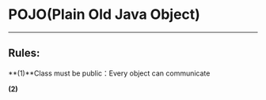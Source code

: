# POJO(Plain Old Java Object)
---

## Rules:
**(1)**Class must be public：Every object can communicate

**(2)**

